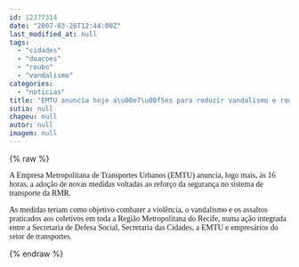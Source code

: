 ```yaml
---
id: 12377314
date: "2007-03-26T12:44:00Z"
last_modified_at: null
tags:
  - "cidades"
  - "doacoes"
  - "roubo"
  - "vandalismo"
categories:
  - "noticias"
title: "EMTU anuncia hoje a\u00e7\u00f5es para reduzir vandalismo e roubo em coletivos da cidade "
sutia: null
chapeu: null
autor: null
imagem: null
---
```

{% raw %}
<p><P><FONT face=Verdana>A Empresa Metropolitana de Transportes Urbanos (EMTU) anuncia, logo mais, às 16 horas, a adoção de novas medidas voltadas ao reforço da segurança no sistema de transporte da RMR. </FONT></P></p>
<p><P><FONT face=Verdana>As medidas teriam como objetivo combater a violência, o vandalismo e os assaltos praticados aos coletivos em toda a Região Metropolitana do Recife, numa ação integrada entre a Secretaria de Defesa Social, Secretaria das Cidades, a EMTU e empresários do setor de transportes. </FONT></P> </p>
{% endraw %}